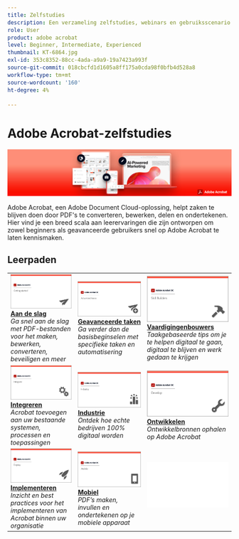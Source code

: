 ```yaml
---
title: Zelfstudies
description: Een verzameling zelfstudies, webinars en gebruiksscenario’s voor Adobe Acrobat DC
role: User
product: adobe acrobat
level: Beginner, Intermediate, Experienced
thumbnail: KT-6864.jpg
exl-id: 353c8352-88cc-4ada-a9a9-19a7423a993f
source-git-commit: 018cbcfd1d1605a8ff175a0cda98f0bfb4d528a8
workflow-type: tm+mt
source-wordcount: '160'
ht-degree: 4%

---
```


# Adobe Acrobat-zelfstudies

![Acrobat-hoofdafbeelding](assets/Hero_Acrobat.jpg)

Adobe Acrobat, een Adobe Document Cloud-oplossing, helpt zaken te blijven doen door PDF&#39;s te converteren, bewerken, delen en ondertekenen. Hier vind je een breed scala aan leerervaringen die zijn ontworpen om zowel beginners als geavanceerde gebruikers snel op Adobe Acrobat te laten kennismaken.

## Leerpaden

<table style="table-layout:fixed">
<tr>
  <td>
    <a href="getting-started/getting-started-overview.md">
      <img alt="Aan de slag" src="assets/acrobat_title_getting_started.png" />
    </a>
    <div>
    <a href="getting-started/getting-started-overview.md"><strong>Aan de slag</strong></a>
    </div>
    <em>Ga snel aan de slag met PDF-bestanden voor het maken, bewerken, converteren, beveiligen en meer</em>
    <br>
  </td>
  <td>
    <a href="advanced-tasks/advanced-tasks-overview.md">
      <img alt="Geavanceerde taken" src="assets/acrobat_title_advanced_tasks.png" />
    </a>
    <div>
    <a href="advanced-tasks/advanced-tasks-overview.md"><strong>Geavanceerde taken</strong></a>
    </div>
    <em>Ga verder dan de basisbeginselen met specifieke taken en automatisering</em>
    <br>
  </td>
  <td>
    <a href="skill-builder/skill-builder-overview.md">
      <img alt="Skill Builder" src="assets/acrobat_title_skill_builder.png" />
    </a>
    <div>
    <a href="skill-builder/skill-builder-overview.md"><strong>Vaardigingenbouwers</strong></a>
    </div>
    <em>Taakgebaseerde tips om je te helpen digitaal te gaan, digitaal te blijven en werk gedaan te krijgen</em>
    <br>
  </td>
</tr>
<tr>
  <td>
    <a href="integrate/integrate-overview.md">
      <img alt="Integreren" src="assets/acrobat_title_integrate.png" />
    </a>
    <div>
    <a href="integrate/integrate-overview.md"><strong>Integreren</strong></a>
    </div>
    <em>Acrobat toevoegen aan uw bestaande systemen, processen en toepassingen</em>
    <br>
  </td>
  <td>
    <a href="industry/industry-overview.md">
      <img alt="Industrie" src="assets/acrobat_title_industry.png" />
    </a>
    <div>
    <a href="industry/industry-overview.md"><strong>Industrie</strong></a>
    </div>
    <em>Ontdek hoe echte bedrijven 100% digitaal worden</em>
    <br>
  </td>  
  <td>
    <a href="develop/develop-overview.md">
      <img alt="Ontwikkelen" src="assets/acrobat_title_develop.png" />
    </a>
    <div>
    <a href="develop/develop-overview.md"><strong>Ontwikkelen</strong></a>
    </div>
    <em>Ontwikkelbronnen ophalen op Adobe Acrobat</em>
    <br>
  </td>
</tr>
<tr>
  <td>
    <a href="deploy/deploy-overview.md">
      <img alt="Implementeren" src="assets/acrobat_title_deploy.png" />
    </a>
    <div>
    <a href="deploy/deploy-overview.md"><strong>Implementeren</strong></a>
    </div>
    <em>Inzicht en best practices voor het implementeren van Acrobat binnen uw organisatie</em>
    <br>
  </td>
  <td>
    <a href="mobile/mobile-overview.md">
      <img alt="Mobiel" src="assets/acrobat_title_mobile.png" />
    </a>
    <div>
    <a href="mobile/mobile-overview.md"><strong>Mobiel</strong></a>
    </div>
    <em>PDF’s maken, invullen en ondertekenen op je mobiele apparaat</em>
    <br>
  </td>  
  <td>
   <img alt="Spacer" src="assets/Whitespacer.png" />
    <div>
    <br>
  </td>
</tr>
</table>
